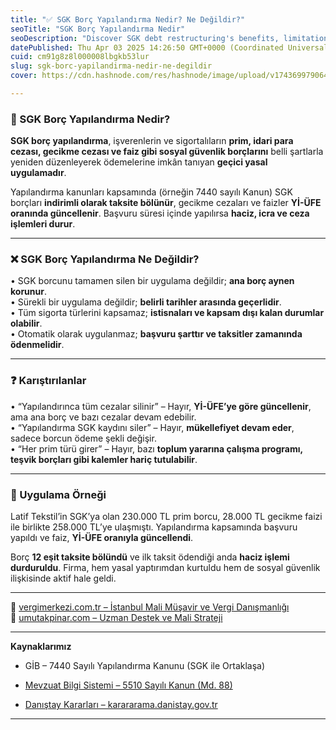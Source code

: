 ```yaml
---
title: "✅ SGK Borç Yapılandırma Nedir? Ne Değildir?"
seoTitle: "SGK Borç Yapılandırma Nedir"
seoDescription: "Discover SGK debt restructuring's benefits, limitations, and misconceptions. Learn eligibility and its impact on social security obligations"
datePublished: Thu Apr 03 2025 14:26:50 GMT+0000 (Coordinated Universal Time)
cuid: cm91g8z8l000008lbgkb53lur
slug: sgk-borc-yapilandirma-nedir-ne-degildir
cover: https://cdn.hashnode.com/res/hashnode/image/upload/v1743699790642/72837cb3-4f38-4e12-aa75-bc570d00fb18.webp

---
```


### 🔹 SGK Borç Yapılandırma Nedir?

**SGK borç yapılandırma**, işverenlerin ve sigortalıların **prim, idari para cezası, gecikme cezası ve faiz gibi sosyal güvenlik borçlarını** belli şartlarla yeniden düzenleyerek ödemelerine imkân tanıyan **geçici yasal uygulamadır**.

Yapılandırma kanunları kapsamında (örneğin 7440 sayılı Kanun) SGK borçları **indirimli olarak taksite bölünür**, gecikme cezaları ve faizler **Yİ-ÜFE oranında güncellenir**. Başvuru süresi içinde yapılırsa **haciz, icra ve ceza işlemleri durur**.

---

### ❌ SGK Borç Yapılandırma Ne Değildir?

• SGK borcunu tamamen silen bir uygulama değildir; **ana borç aynen korunur**.  
• Sürekli bir uygulama değildir; **belirli tarihler arasında geçerlidir**.  
• Tüm sigorta türlerini kapsamaz; **istisnaları ve kapsam dışı kalan durumlar olabilir**.  
• Otomatik olarak uygulanmaz; **başvuru şarttır ve taksitler zamanında ödenmelidir**.

---

### ❓ Karıştırılanlar

• “Yapılandırınca tüm cezalar silinir” – Hayır, **Yİ-ÜFE’ye göre güncellenir**, ama ana borç ve bazı cezalar devam edebilir.  
• “Yapılandırma SGK kaydını siler” – Hayır, **mükellefiyet devam eder**, sadece borcun ödeme şekli değişir.  
• “Her prim türü girer” – Hayır, bazı **toplum yararına çalışma programı, teşvik borçları gibi kalemler hariç tutulabilir**.

---

### 🧠 Uygulama Örneği

Latif Tekstil’in SGK’ya olan 230.000 TL prim borcu, 28.000 TL gecikme faizi ile birlikte 258.000 TL’ye ulaşmıştı. Yapılandırma kapsamında başvuru yapıldı ve faiz, **Yİ-ÜFE oranıyla güncellendi**.

Borç **12 eşit taksite bölündü** ve ilk taksit ödendiği anda **haciz işlemi durduruldu**. Firma, hem yasal yaptırımdan kurtuldu hem de sosyal güvenlik ilişkisinde aktif hale geldi.

---

📎 [vergimerkezi.com.tr – İstanbul Mali Müşavir ve Vergi Danışmanlığı](https://vergimerkezi.com.tr)  
📎 [umutakpinar.com – Uzman Destek ve Mali Strateji](https://umutakpinar.com)

---

**Kaynaklarımız**

* GİB – 7440 Sayılı Yapılandırma Kanunu (SGK ile Ortaklaşa)
    
* [Mevzuat Bilgi Sistemi – 5510 Sayılı Kanun (Md. 88)](https://www.mevzuat.gov.tr/MevzuatMetin/1.5.5510.pdf)
    
* [Danıştay Kararları – karararama.danistay.gov.tr](https://karararama.danistay.gov.tr/)
    

---